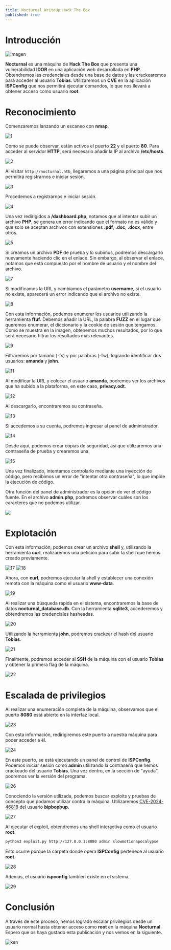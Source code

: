 ```yaml
---
title: Nocturnal WriteUp Hack The Box
published: true
---
```


# Introducción

<img alt="imagen" src="https://github.com/user-attachments/assets/f37ef058-cd49-4591-86d8-45bfee608c86" />

**Nocturnal** es una máquina de **Hack The Box** que presenta una vulnerabilidad **IDOR** en una aplicación web desarrollada en **PHP**. Obtendremos las credenciales desde una base de datos y las crackearemos para acceder al usuario **Tobias**. Utilizaremos un **CVE** en la aplicación **ISPConfig** que nos permitirá ejecutar comandos, lo que nos llevará a obtener acceso como usuario **root**.

# Reconocimiento
Comenzaremos lanzando un escaneo con **nmap**.

<img alt="1" src="https://github.com/user-attachments/assets/6132164d-191d-43fe-92f4-870598e18825" />

Como se puede observar, están activos el puerto **22** y el puerto **80**. Para acceder al servidor **HTTP**, será necesario añadir la IP al archivo **/etc/hosts**.

<img alt="2" src="https://github.com/user-attachments/assets/58e8fb40-e45e-4bc4-9e7e-5a79363bc294" />

Al visitar ``http://nocturnal.htb``, llegaremos a una página principal que nos permitirá registrarnos e iniciar sesión.

<img alt="3" src="https://github.com/user-attachments/assets/32c0987b-4d87-49f0-bdea-1b289daccf96" />

Procedemos a registrarnos e iniciar sesión.

<img alt="4" src="https://github.com/user-attachments/assets/ad84a5dc-4532-444b-a9aa-f0d99d138a62" />

Una vez redirigidos a **/dashboard.php**, notamos que al intentar subir un archivo **PHP**, se genera un error indicando que el formato no es válido y que solo se aceptan archivos con extensiones **.pdf**, **.doc**, **.docx**, entre otros.

<img alt="5" src="https://github.com/user-attachments/assets/fc8d08a5-45fb-4249-b67f-a89a0cff3a73" />

Si creamos un archivo **PDF** de prueba y lo subimos, podremos descargarlo nuevamente haciendo clic en el enlace. Sin embargo, al observar el enlace, notamos que está compuesto por el nombre de usuario y el nombre del archivo.

<img alt="7" src="https://github.com/user-attachments/assets/0aeb6fa9-de52-4a69-81f6-6688a38998a0" />

Si modificamos la URL y cambiamos el parámetro **username**, si el usuario no existe, aparecerá un error indicando que el archivo no existe.

<img alt="8" src="https://github.com/user-attachments/assets/301bd623-cae8-4dd5-aebe-edb105880506" />

Con esta información, podemos enumerar los usuarios utilizando la herramienta **ffuf**. Debemos añadir la URL, la palabra **FUZZ** en el lugar que queremos enumerar, el diccionario y la cookie de sesión que tengamos. Como se muestra en la imagen, obtenemos muchos resultados, por lo que será necesario filtrar los resultados más relevantes.

<img alt="9" src="https://github.com/user-attachments/assets/4e089894-56b1-4c0b-9e7a-f0234bd0acc7" />

Filtraremos por tamaño (-fs) y por palabras (-fw), logrando identificar dos usuarios: **amanda** y **john**.

<img alt="11" src="https://github.com/user-attachments/assets/755c4138-7702-4823-a09e-1211a1f2ea31" />

Al modificar la URL y colocar el usuario **amanda**, podremos ver los archivos que ha subido a la plataforma, en este caso, **privacy.odt**.

<img alt="12" src="https://github.com/user-attachments/assets/cf301f71-db02-49a7-8a5b-fda580447e2a" />

Al descargarlo, encontraremos su contraseña.

<img alt="13" src="https://github.com/user-attachments/assets/13e707a6-3a14-4f85-8f22-1efda3fe6ce3" />

Si accedemos a su cuenta, podremos ingresar al panel de administrador.

<img alt="14" src="https://github.com/user-attachments/assets/42ce8741-5e5a-4968-8a29-64597409faaf" />

Desde aquí, podemos crear copias de seguridad, así que utilizaremos una contraseña de prueba y crearemos una.

<img alt="15" src="https://github.com/user-attachments/assets/6827600c-88d8-49c2-bb52-8d8a9b7eb0c6" />

Una vez finalizado, intentamos controlarlo mediante una inyección de código, pero recibimos un error de "intentar otra contraseña", lo que impide la ejecución de código.

Otra función del panel de administrador es la opción de ver el código fuente. En el archivo **admin.php**, podremos observar cuáles son los caracteres que no podemos utilizar.

<img src="https://github.com/user-attachments/assets/20966e96-024f-45e5-823e-82fe746fbbd8" />

# Explotación
Con esta información, podemos crear un archivo **shell** y, utilizando la herramienta **curl**, realizaremos una petición para subir la shell que hemos creado previamente.

<img alt="17" src="https://github.com/user-attachments/assets/0018b438-9779-43d7-8e22-004f1da2125d" />

<img alt="18" src="https://github.com/user-attachments/assets/d67b1475-c719-4dfb-9bfc-3dd4e8eebf29" />

Ahora, con **curl**, podremos ejecutar la shell y establecer una conexión remota con la máquina como el usuario **www-data**.

<img alt="19" src="https://github.com/user-attachments/assets/182e25db-ca9f-423a-835e-5694256f0f07" />

Al realizar una búsqueda rápida en el sistema, encontraremos la base de datos **nocturnal_database.db**. Con la herramienta **sqlite3**, accederemos y obtendremos las credenciales hasheadas.

<img alt="20" src="https://github.com/user-attachments/assets/7ddab7d2-0190-465d-b45b-4e17b9c051a4" />

Utilizando la herramienta **john**, podremos crackear el hash del usuario **Tobias**.

<img alt="21" src="https://github.com/user-attachments/assets/93541a4f-b12b-44fc-98c9-9c552c9f7b29" />

Finalmente, podremos acceder al **SSH** de la máquina con el usuario **Tobias** y obtener la primera flag de la máquina.

<img alt="22" src="https://github.com/user-attachments/assets/ebae5620-1f9c-4964-a653-cb46a4e96334" />

# Escalada de privilegios
Al realizar una enumeración completa de la máquina, observamos que el puerto **8080** está abierto en la interfaz local.

<img alt="23" src="https://github.com/user-attachments/assets/a2930f74-4429-4aba-8edd-fe648f23d884" />

Con esta información, redirigiremos este puerto a nuestra máquina para poder acceder a él.

<img alt="24" src="https://github.com/user-attachments/assets/57ab2227-92e9-4ae8-a391-82736cdc30d1" />

En este puerto, se está ejecutando un panel de control de **ISPConfig**. Podemos iniciar sesión como **admin** utilizando la contraseña que hemos crackeado del usuario **Tobias**. Una vez dentro, en la sección de "ayuda", podremos ver la versión del programa.

<img alt="26" src="https://github.com/user-attachments/assets/fc1b5d0f-7338-48b5-b98b-30cddfb58abe" />

Conociendo la versión utilizada, podemos buscar exploits y pruebas de concepto que podamos utilizar contra la máquina. Utilizaremos [CVE-2024-46818](https://github.com/bipbopbup/CVE-2023-46818-python-exploit) del usuario **bipbopbup**.

<img alt="27" src="https://github.com/user-attachments/assets/4a13413d-97e3-4db5-9511-5513c0b85df2" />

Al ejecutar el exploit, obtendremos una shell interactiva como el usuario **root**.

```bash
python3 exploit.py http://127.0.0.1:8080 admin slowmotionapocalypse
```

Esto ocurre porque la carpeta donde opera **ISPConfig** pertenece al usuario **root**.

<img alt="28" src="https://github.com/user-attachments/assets/322a1b0d-6a5a-499a-9dd5-43c6837fb197" />

Además, el usuario **ispconfig** también existe en el sistema.

<img alt="29" src="https://github.com/user-attachments/assets/e57ef4cc-411a-4339-856b-d7f33cc7bcae" />

# Conclusión

A través de este proceso, hemos logrado escalar privilegios desde un usuario normal hasta obtener acceso como **root** en la máquina **Nocturnal**. Espero que os haya gustado esta publicación y nos vemos en la siguiente.

![ken](https://github.com/user-attachments/assets/8df78f31-0843-408b-a89c-c8e58f58d7cd)
